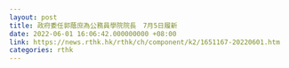 ```yaml
---
layout: post
title: 政府委任郭蔭庶為公務員學院院長　7月5日履新
date: 2022-06-01 16:06:42.000000000 +08:00
link: https://news.rthk.hk/rthk/ch/component/k2/1651167-20220601.htm
categories: rthk
---
```



